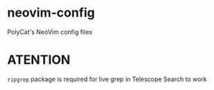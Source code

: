 # neovim-config

PolyCat's NeoVim config files

# ATENTION
`ripgrep` package is required for live grep in Telescope Search to work
